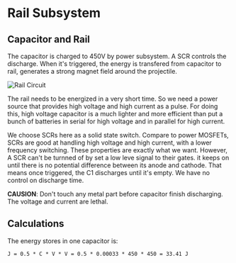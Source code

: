 # Rail Subsystem

## Capacitor and Rail

The capacitor is charged to 450V by power subsystem. A SCR controls the discharge. When it's triggered, the energy is transfered from capacitor to rail, generates a strong magnet field around the projectile.

![Rail Circuit](Img/RailCircuit.png)

The rail needs to be energized in a very short time. So we need a power source that provides high voltage and high current as a pulse. For doing this, high voltage capacitor is a much lighter and more efficient than put a bunch of batteries in serial for high voltage and in parallel for high current.

We choose SCRs here as a solid state switch. Compare to power MOSFETs, SCRs are good at handling high voltage and high current, with a lower frequency switching. These properties are exactly what we want. However, A SCR can't be turnned of by set a low leve signal to their gates. it keeps on until there is no potential difference between its anode and cathode. That means once triggered, the C1 discharges until it's empty. We have no control on discharge time.

**CAUSION**: Don't touch any metal part before capacitor finish discharging. The voltage and current are lethal.

## Calculations

The energy stores in one capacitor is:

`J = 0.5 * C * V * V = 0.5 * 0.00033 * 450 * 450 = 33.41 J`
